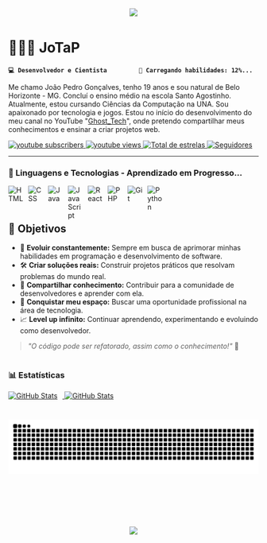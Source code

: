 <h1 align="center">
<img src="https://readme-typing-svg.herokuapp.com/?font=Righteous&size=35&center=true&vCenter=true&width=500&height=70&duration=4000&lines=Hello+Word!+👋;+Eu+sou+o+JoTaP!;" />
</h1>


# 👨🏻‍💻 JoTaP

**`💻 Desenvolvedor e Cientista         🔄 Carregando habilidades: 12%...`**

Me chamo João Pedro Gonçalves, tenho 19 anos e sou natural de Belo Horizonte - MG. Concluí o ensino médio na escola Santo Agostinho. Atualmente, estou cursando Ciências da Computação na UNA. Sou apaixonado por tecnologia e jogos. Estou no início do desenvolvimento do meu canal no YouTube "[Ghost_Tech]([https://www.youtube.com/@Gh0st_Tech00])", onde pretendo compartilhar meus conhecimentos e ensinar a criar projetos web.

<div style="display: inline-block" align="left">
    <a href="https://www.youtube.com/@Gh0st_Tech00?sub_confirmation=1">
        <img 
            alt="youtube subscribers" 
            title="Inscreva-se no meu canal" 
            src="https://custom-icon-badges.demolab.com/youtube/channel/subscribers/UCicIh3x80S-AqnAy6icuQ5w?color=%23E05D44&label=Inscreva-se&logo=video&logoColor=white&style=for-the-badge&labelColor=CE4630"
        />
    </a>
    <a href="https://www.youtube.com/@Gh0st_Tech00">
        <img 
            alt="youtube views" 
            title="Vizualizações no YouTube" 
            src="https://custom-icon-badges.demolab.com/youtube/channel/views/UCicIh3x80S-AqnAy6icuQ5w?color=%23E1AD0E&logo=eye&logoColor=white&style=for-the-badge&labelColor=C79600"
        />
    </a> 
    <a href="https://github.com/JoTaP-MX?tab=repositories&sort=stargazers">
        <img 
            alt="Total de estrelas" 
            title="Total de estrelas GitHub" 
            src="https://custom-icon-badges.demolab.com/github/stars/JoTaP-MX?color=55960c&style=for-the-badge&labelColor=488207&logo=star&label=estrelas"
        />
    </a>
    <a href="https://github.com/JoTaP-MX?tab=followers">
        <img 
            alt="Seguidores" 
            title="Me siga no GitHub" 
            src="https://custom-icon-badges.demolab.com/github/followers/JoTaP-MX?color=236ad3&labelColor=1155ba&style=for-the-badge&logo=github&label=Seguidores&logoColor=white"
        />
    </a>
</div>

---

### 🤖 Linguagens e Tecnologias - Aprendizado em Progresso... 

<img 
    align="left" 
    alt="HTML"
    title="HTML" 
    width="30px" 
    style="padding-right: 10px;" 
    src="https://cdn.jsdelivr.net/gh/devicons/devicon@latest/icons/html5/html5-original.svg" 
/>
<img 
    align="left" 
    alt="CSS" 
    title="CSS"
    width="30px" 
    style="padding-right: 10px;" 
    src="https://cdn.jsdelivr.net/gh/devicons/devicon@latest/icons/css3/css3-original.svg"
/>
<img 
    align="left" 
    alt="Java" 
    title="Java"
    width="30px" 
    style="padding-right: 10px;" 
    src="https://cdn.jsdelivr.net/gh/devicons/devicon@latest/icons/java/java-original.svg"  
/>
<img 
    align="left" 
    alt="JavaScript" 
    title="JavaScript"
    width="30px" 
    style="padding-right: 10px;" 
    src="https://cdn.jsdelivr.net/gh/devicons/devicon@latest/icons/javascript/javascript-original.svg" 
/>
<img 
    align="left" 
    alt="React"
    title="React" 
    width="30px" 
    style="padding-right: 10px;" 
    src="https://cdn.jsdelivr.net/gh/devicons/devicon@latest/icons/react/react-original.svg" 
/>
<img 
    align="left" 
    alt="PHP" 
    title="PHP"
    width="30px" 
    style="padding-right: 10px;" 
    src="https://cdn.jsdelivr.net/gh/devicons/devicon@latest/icons/php/php-original.svg" 
/>
<img 
    align="left" 
    alt="Git" 
    title="Git"
    width="30px" 
    style="padding-right: 10px;" 
    src="https://cdn.jsdelivr.net/gh/devicons/devicon@latest/icons/git/git-original.svg" 
/>
<img 
    align="left" 
    alt="Python" 
    title="Python"
    width="30px" 
    style="padding-right: 10px;" 
    src="https://cdn.jsdelivr.net/gh/devicons/devicon@latest/icons/python/python-original.svg" 
/>

<br/>
<br/>

#

## 🚀 Objetivos  

- 🧠 **Evoluir constantemente:** Sempre em busca de aprimorar minhas habilidades em programação e desenvolvimento de software.  
- 🛠️ **Criar soluções reais:** Construir projetos práticos que resolvam problemas do mundo real.  
- 🤝 **Compartilhar conhecimento:** Contribuir para a comunidade de desenvolvedores e aprender com ela.  
- 🎯 **Conquistar meu espaço:** Buscar uma oportunidade profissional na área de tecnologia.  
- 📈 **Level up infinito:** Continuar aprendendo, experimentando e evoluindo como desenvolvedor.  

> _"O código pode ser refatorado, assim como o conhecimento!"_ 🚀  

#

### 📊 Estatísticas

<div align="center" style="display: inline-block">
    <a href="https://github.com/JoTaP-MX">
    <img alt="GitHub Stats" height="156em" style="padding-right: 10px;" src="https://github-readme-stats.vercel.app/api?username=JoTaP-MX&show_icons=true&theme=holi&include_all_commits=true&locale=pt-br"/>
    <img alt="GitHub Stats" height="156em" src="https://github-readme-stats.vercel.app/api/top-langs/?username=JoTaP-MX&theme=holi&layout=compact&custom_title=Tecnologias&langs_count=9"/>

</div>

#

<picture align="center">
  <source media="(prefers-color-scheme: dark)" srcset="https://raw.githubusercontent.com/JoTaP-MX/JoTaP-MX/output/github-contribution-grid-snake-dark.svg">
  <source media="(prefers-color-scheme: light)" srcset="https://raw.githubusercontent.com/JoTaP-MX/JoTaP-MX/output/github-contribution-grid-snake-dark.svg">
  <img align="center" alt="github contribution grid snake animation" src="https://raw.githubusercontent.com/JoTaP-MX/JoTaP-MX/output/github-contribution-grid-snake.svg">
</picture>

#

</div>
<br>
<h1 align="center">
<img src="https://readme-typing-svg.herokuapp.com/?font=Righteous&size=35&center=true&vCenter=true&width=500&height=70&duration=4000&lines=Obrigado+pela+atenção!;" />
</h1>
